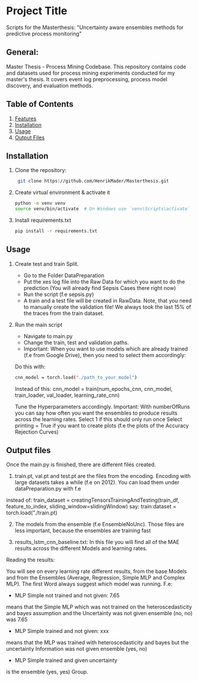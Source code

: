 # Project Title
Scripts for the Masterthesis: "Uncertainty aware ensembles methods for predictive process monitoring"


## General:
Master Thesis - Process Mining Codebase.
This repository contains code and datasets used for process mining experiments conducted for my master's thesis. It covers event log preprocessing, process model discovery, and evaluation methods.


## Table of Contents
1. [Features](#features)
2. [Installation](#installation)
3. [Usage](#usage)
4. [Output Files](#output)



## Installation
1. Clone the repository:
   ```bash
    git clone https://github.com/HenrikMader/Masterthesis.git

2. Create virtual environment & activate it
    ```bash
    python -m venv venv
    source venv/bin/activate  # On Windows use `venv\Scripts\activate`

3. Install requirements.txt
    ```bash
    pip install -r requirements.txt

## Usage
1. Create test and train Split.

    - Go to the Folder DataPreparation
    - Put the xes log file into the Raw Data for which you want to do the prediction (You will already find Sepsis Cases there right now)
    - Run the script (f.e sepsis.py)
    - A train and a test file will be created in RawData. Note, that you need to manually create the validation file! We always took the last 15% of the traces from the train dataset.
2. Run the main script
    - Navigate to main.py
    - Change the train, test and validation paths. 
    - Important: When you want to use models which are already trained (f.e from Google Drive), then you need to select them accordingly:

    Do this with:

    ```bash
    cnn_model = torch.load("./path_to_your_model")
    ```

    Instead of this:
    cnn_model = train(num_epochs_cnn, cnn_model, train_loader, val_loader, learning_rate_cnn)

    Tune the Hyperparameters accordingly. 
    Important: With numberOfRuns you can say how often you want the ensembles to produce results across the learning rates. Select 1 if this should only run once
    Select printing = True if you want to create plots (f.e the plots of the Accuracy Rejection Curves)

## Output files
Once the main.py is finished, there are different files created.

1. train.pt, val.pt and test.pt are the files from the encoding. Encoding with large datasets takes a while (f.e on 2012). You can load them under dataPreparation.py with f.e

instead of: train_dataset = creatingTensorsTrainingAndTesting(train_df, feature_to_index, sliding_window=slidingWindow)
say: train:dataset = torch.load("./train.pt)

2. The models from the ensemble (f.e EnsembleNoUnc). Those files are less important, because the ensembles are training fast

3. results_lstm_cnn_baseline.txt: In this file you will find all of the MAE results across the different Models and learning rates.


Reading the results:

You will see on every learning rate different results, from the base Models and from the Ensembles (Average, Regression, Simple MLP and Complex MLP). The first Word always suggest which model was running. F.e:

- MLP Simple not trained and not given: 7.65

means that the Simple MLP which was not trained on the heteroscedasticity and bayes assumption and the Uncertainty was not given  ensemble (no, no) was 7.65

- MLP Simple trained and not given: xxx

means that the MLP was trained with heteroscedasticity and bayes but the uncertainty Information was not given ensemble (yes, no)

- MLP Simple trained and given uncertainty 

is the ensemble (yes, yes) Group.